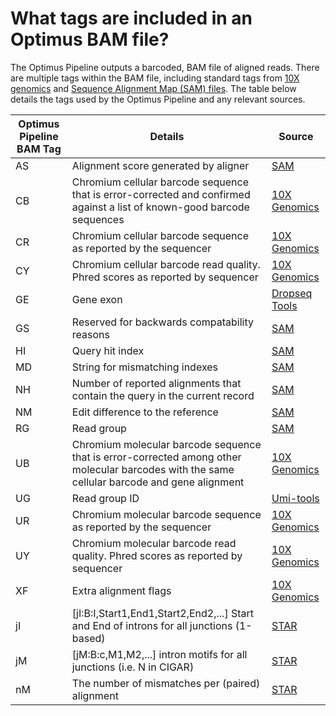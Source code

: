 # What tags are included in an Optimus BAM file?
The Optimus Pipeline outputs a barcoded, BAM file of aligned reads. There are multiple tags within the BAM file, including standard tags from [10X genomics](https://support.10xgenomics.com/single-cell-gene-expression/software/pipelines/latest/output/bam) and [Sequence Alignment Map (SAM) files](https://samtools.github.io/hts-specs/SAMtags.pdf). The table below details the tags used by the Optimus Pipeline and any relevant sources.

|Optimus Pipeline BAM Tag | Details | Source
|---| --- | --- |
| AS | Alignment score generated by aligner | [SAM](https://samtools.github.io/hts-specs/SAMtags.pdf) |
| CB | Chromium cellular barcode sequence that is error-corrected and confirmed against a list of known-good barcode sequences | [10X Genomics](https://support.10xgenomics.com/single-cell-gene-expression/software/pipelines/latest/output/bam) |
| CR | Chromium cellular barcode sequence as reported by the sequencer | [10X Genomics](https://support.10xgenomics.com/single-cell-gene-expression/software/pipelines/latest/output/bam) |
| CY |Chromium cellular barcode read quality. Phred scores as reported by sequencer | [10X Genomics](https://support.10xgenomics.com/single-cell-gene-expression/software/pipelines/latest/output/bam) |
| GE | Gene exon | [Dropseq Tools](https://github.com/broadinstitute/Drop-seq) |
| GS | Reserved for backwards compatability reasons | [SAM](https://samtools.github.io/hts-specs/SAMtags.pdf) |
| HI | Query hit index | [SAM](https://samtools.github.io/hts-specs/SAMtags.pdf) |
| MD | String for mismatching indexes | [SAM](https://samtools.github.io/hts-specs/SAMtags.pdf) |
| NH | Number of reported alignments that contain the query in the current record | [SAM](https://samtools.github.io/hts-specs/SAMtags.pdf) |
| NM | Edit difference to the reference | [SAM](https://samtools.github.io/hts-specs/SAMtags.pdf) |
| RG | Read group | [SAM](https://samtools.github.io/hts-specs/SAMtags.pdf) |
| UB | Chromium molecular barcode sequence that is error-corrected among other molecular barcodes with the same cellular barcode and gene alignment | [10X Genomics](https://support.10xgenomics.com/single-cell-gene-expression/software/pipelines/latest/output/bam) |
| UG | Read group ID | [Umi-tools](https://github.com/CGATOxford/UMI-tools) |
| UR | Chromium molecular barcode sequence as reported by the sequencer | [10X Genomics](https://support.10xgenomics.com/single-cell-gene-expression/software/pipelines/latest/output/bam) |
| UY | Chromium molecular barcode read quality. Phred scores as reported by sequencer | [10X Genomics](https://support.10xgenomics.com/single-cell-gene-expression/software/pipelines/latest/output/bam) |
| XF | Extra alignment flags | [10X Genomics](https://support.10xgenomics.com/single-cell-gene-expression/software/pipelines/latest/output/bam) | 
| jI | [jI:B:I,Start1,End1,Start2,End2,...] Start and End of introns for all junctions (1-based) | [STAR](https://github.com/alexdobin/STAR) |
| jM | [jM:B:c,M1,M2,...] intron motifs for all junctions (i.e. N in CIGAR)| [STAR](https://github.com/alexdobin/STAR) |
| nM | The number of mismatches per (paired) alignment | [STAR](https://github.com/alexdobin/STAR) |
